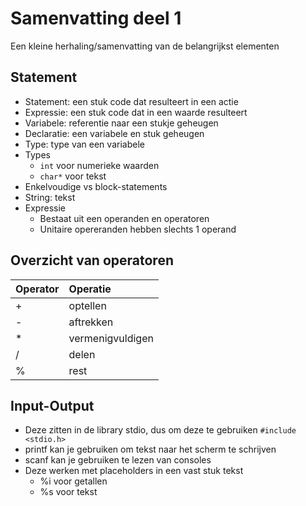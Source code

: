 # Samenvatting deel 1

Een kleine herhaling/samenvatting van de belangrijkst elementen

## Statement

* Statement: een stuk code dat resulteert in een actie
* Expressie: een stuk code dat in een waarde resulteert
* Variabele: referentie naar een stukje geheugen
* Declaratie: een variabele en stuk geheugen
* Type: type van een variabele 
* Types
    * ```int``` voor numerieke waarden
    * ```char*``` voor tekst
* Enkelvoudige vs block-statements
* String: tekst
* Expressie 
     * Bestaat uit een operanden en operatoren
     * Unitaire opereranden hebben slechts 1 operand

## Overzicht van operatoren

| Operator | Operatie         |
|:---------|:-----------------|
| +        | optellen         |
| -        | aftrekken        |
| *        | vermenigvuldigen |
| /        | delen            |
| %        | rest             |

## Input-Output

* Deze zitten in de library stdio, dus om deze te gebruiken ```#include <stdio.h>```
* printf kan je gebruiken om tekst naar het scherm te schrijven
* scanf kan je gebruiken te lezen van consoles
* Deze werken met placeholders in een vast stuk tekst
    * %i voor getallen
    * %s voor tekst
    

     
